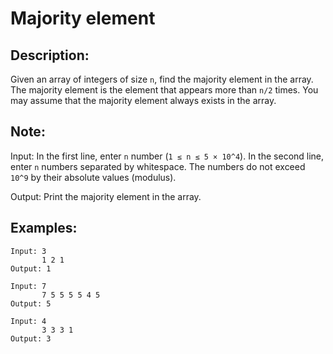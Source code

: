 # Majority element

## Description:

Given an array of integers of size `n`, find the majority element in the array. The majority element is the element that appears more than `n/2` times. You may assume that the majority element always exists in the array.

## Note:

Input: In the first line, enter `n` number (`1 ≤ n ≤ 5 × 10^4`). In the second line, enter `n` numbers separated by whitespace. The numbers do not exceed `10^9` by their absolute values (modulus).

Output: Print the majority element in the array.

## Examples:

```
Input: 3
       1 2 1
Output: 1
```
```
Input: 7
       7 5 5 5 5 4 5
Output: 5
```
```
Input: 4
       3 3 3 1
Output: 3
```
